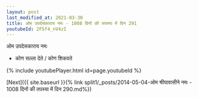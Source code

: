```yaml
---
layout: post
last_modified_at: 2021-03-30
title: ओम उपदेसकाराय नमः - 1008 दिनों की तपस्या में दिन 291
youtubeId: 2F5f4_nV4zI
---
```

 
 
 ओम उपदेसकाराय नमः  
 
 -  कोण सल्ला देते / कोण शिकवते 
 
  
 
  
 
 
 
 
 
 


{% include youtubePlayer.html id=page.youtubeId %}
 
[Next]({{ site.baseurl }}{% link  split1/_posts/2014-05-04-ओम श्रीयावासीने नमः - 1008 दिनों की तपस्या में दिन 290.md%})
 
